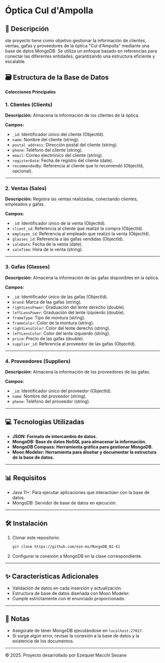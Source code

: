 # Óptica Cul d'Ampolla

## 📄 Descripción
ste proyecto tiene como objetivo gestionar la información de clientes, ventas, gafas y proveedores de la óptica "Cul d'Ampolla" mediante una base de datos MongoDB. Se utiliza un enfoque basado en referencias para conectar las diferentes entidades, garantizando una estructura eficiente y escalable.

## 🗃️ Estructura de la Base de Datos

**Colecciones Principales**

### 1. Clientes (Clients)
**Descripción:** Almacena la información de los clientes de la óptica.

**Campos:**
- `_id`: Identificador único del cliente (ObjectId).
- `name`: Nombre del cliente (string).
- `postal address`: Dirección postal del cliente (string).
- `phone`: Teléfono del cliente (string).
- `email`: Correo electrónico del cliente (string).
- `registerDate`: Fecha de registro del cliente (date).
- `recommendedBy`: Referencia al cliente que lo recomendó (ObjectId, opcional).

---

### 2. Ventas (Sales)
**Descripción:** Registra las ventas realizadas, conectando clientes, empleados y gafas.

**Campos:**
- `_id`: Identificador único de la venta (ObjectId).
- `client_id`: Referencia al cliente que realizó la compra (ObjectId).
- `employee_id`: Referencia al empleado que realizó la venta (ObjectId).
- `glasses_id`: Referencia a las gafas vendidas (ObjectId).
- `saleDate`: Fecha de la venta (date).
- `saleTime`: Hora de la venta (string).

---

### 3. Gafas (Glasses)
**Descripción:** Almacena la información de las gafas disponibles en la óptica.

**Campos:**
- `_id`: Identificador único de las gafas (ObjectId).
- `brand`: Marca de las gafas (string).
- `rightLensPower`: Graduación del lente derecho (double).
- `leftLensPower`: Graduación del lente izquierdo (double).
- `frameType`: Tipo de montura (string).
- `frameColor`: Color de la montura (string).
- `rightLensColor`: Color del lente derecho (string).
- `leftLensColor`: Color del lente izquierdo (string).
- `price`: Precio de las gafas (double).
- `supplier_id`: Referencia al proveedor de las gafas (ObjectId).

---

### 4. Proveedores (Suppliers)
**Descripción:** Almacena la información de los proveedores de las gafas.

**Campos:**
- `_id`: Identificador único del proveedor (ObjectId).
- `name`: Nombre del proveedor (string).
- `phone`: Teléfono del proveedor (string).


---

## 💻 Tecnologías Utilizadas
- **JSON: Formato de intercambio de datos.**
- **MongoDB: Base de datos NoSQL para almacenar la información.**
- **MongoDB Compass: Herramienta gráfica para gestionar MongoDB.**
- **Moon Modeler: Herramienta para diseñar y documentar la estructura de la base de datos.**

---

## 📊 Requisitos
- Java 11+: Para ejecutar aplicaciones que interactúen con la base de datos.
- MongoDB: Servidor de base de datos en ejecución.

---

## 🛠️ Instalación
1. Clonar este repositorio:
   ```bash
   git clone https://github.com/eze-ms/MongoDB_N1-E1
   ```
2. Configurar la conexión a MongoDB en la clase correspondiente.

---

## ✨ Características Adicionales
- Validación de datos en cada inserción y actualización.
- Estructura de base de datos diseñada con Moon Modeler.
- Cumple estrictamente con el enunciado proporcionado.

---

## 📢 Notas
- Asegúrate de tener MongoDB ejecutándose en `localhost:27017`.
- Si surge algún error, revisar la conexión a la base de datos y la existencia de los documentos.

---
© 2025. Proyecto desarrollado por Ezequiel Macchi Seoane

